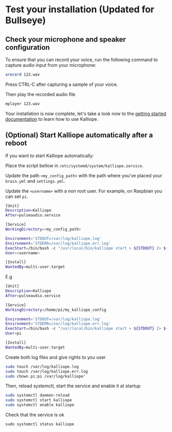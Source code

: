 # Test your installation (Updated for Bullseye)

## Check your microphone and speaker configuration

To ensure that you can record your voice, run the following command to capture audio input from your microphone:
```bash
arecord 123.wav
```

Press CTRL-C after capturing a sample of your voice.

Then play the recorded audio file
```bash
mplayer 123.wav
```

Your installation is now complete, let's take a look now to the [getting started documentation](../getting-started.md) to learn how to use Kalliope.

## (Optional) Start Kalliope automatically after a reboot

If you want to start Kalliope automatically:

Place the script bellow in `/etc/systemd/system/kalliope.service`.

Update the path `<my_config_path>` with the path where you've placed your `brain.yml` and `settings.yml`.

Update the `<username>` with a non root user. For example, on Raspbian you can set `pi`.

```bash
[Unit]
Description=Kalliope
After=pulseaudio.service

[Service]
WorkingDirectory=<my_config_path>

Environment='STDOUT=/var/log/kalliope.log'
Environment='STDERR=/var/log/kalliope.err.log'
ExecStart=/bin/bash -c "/usr/local/bin/kalliope start > ${STDOUT} 2> ${STDERR}"
User=<username>

[Install]
WantedBy=multi-user.target
```

E.g
```bash
[Unit]
Description=Kalliope
After=pulseaudio.service

[Service]
WorkingDirectory=/home/pi/my_kalliope_config

Environment='STDOUT=/var/log/kalliope.log'
Environment='STDERR=/var/log/kalliope.err.log'
ExecStart=/bin/bash -c "/usr/local/bin/kalliope start > ${STDOUT} 2> ${STDERR}"
User=pi

[Install]
WantedBy=multi-user.target
```

Create both log files and give rights to you user
```bash
sudo touch /var/log/kalliope.log
sudo touch /var/log/kalliope.err.log
sudo chown pi:pi /var/log/kalliope*
```

Then, reload systemctl, start the service and enable it at startup
```bash
sudo systemctl daemon-reload
sudo systemctl start kalliope
sudo systemctl enable kalliope
```

Check that the service is ok
```
sudo systemctl status kalliope
```
